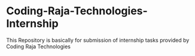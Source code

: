 # Coding-Raja-Technologies-Internship
This Repository is basically for submission of internship tasks provided  by Coding Raja Technologies
